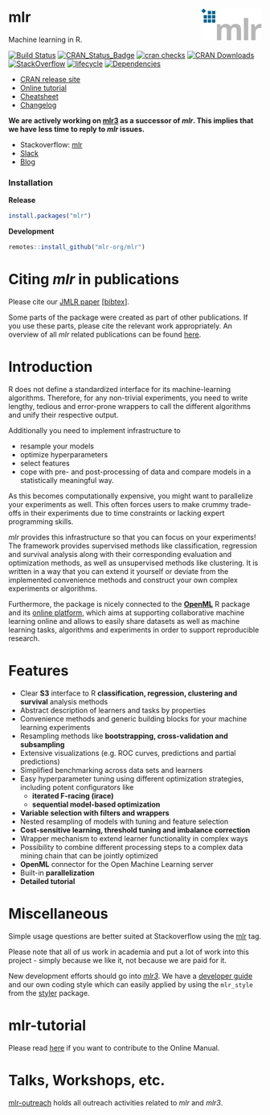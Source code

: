 # mlr <img src="man/figures/logo_navbar.png" align="right" />

Machine learning in R.

[![Build Status](https://travis-ci.org/mlr-org/mlr.svg?branch=master)](https://travis-ci.org/mlr-org/mlr)
[![CRAN\_Status\_Badge](http://www.r-pkg.org/badges/version-ago/mlr)](https://cran.r-project.org/package=mlr)
[![cran checks](https://cranchecks.info/badges/worst/mlr)](https://cran.r-project.org/web/checks/check_results_mlr.html)
[![CRAN Downloads](https://cranlogs.r-pkg.org/badges/mlr)](https://cran.rstudio.com/web/packages/mlr/index.html)
[![StackOverflow](https://img.shields.io/badge/stackoverflow-mlr-blue.svg)](https://stackoverflow.com/questions/tagged/mlr)
[![lifecycle](https://img.shields.io/badge/lifecycle-stable-blue.svg)](https://www.tidyverse.org/lifecycle/#stable)
[![Dependencies](https://tinyverse.netlify.com/badge/mlr)](https://cran.r-project.org/package=mlr)

* [CRAN release site](https://CRAN.R-project.org/package=mlr)
* [Online tutorial](https://mlr.mlr-org.com/index.html)
* [Cheatsheet](https://github.com/mlr-org/mlr/blob/master/addon/cheatsheet/MlrCheatsheet.pdf)
* [Changelog](https://mlr.mlr-org.com/news/index.html)

**We are actively working on [mlr3](https://github.com/mlr-org/mlr3) as a successor of *mlr*. This implies that we have less time to reply to *mlr* issues.**

* Stackoverflow: [mlr](https://stackoverflow.com/questions/tagged/mlr)
* [Slack](https://mlr-org.slack.com/)
* [Blog](https://mlr-org.com/)

### Installation

**Release**

```r
install.packages("mlr")
```

**Development**

```R
remotes::install_github("mlr-org/mlr")
```

# Citing _mlr_ in publications
Please cite our [JMLR paper](http://jmlr.org/papers/v17/15-066.html) [[bibtex](http://www.jmlr.org/papers/v17/15-066.bib)].

Some parts of the package were created as part of other publications.
If you use these parts, please cite the relevant work appropriately.
An overview of all _mlr_ related publications can be found [here](https://mlr.mlr-org.com/articles/tutorial/mlr_publications.html).

# Introduction

R does not define a standardized interface for its machine-learning algorithms.
Therefore, for any non-trivial experiments, you need to write lengthy, tedious and error-prone wrappers to call the different algorithms and unify their respective output.

Additionally you need to implement infrastructure to
- resample your models
- optimize hyperparameters
- select features
- cope with pre- and post-processing of data and compare models in a statistically meaningful way.

As this becomes computationally expensive, you might want to parallelize your experiments as well. This often forces users to make crummy trade-offs in their experiments due to time constraints or lacking expert programming skills.

_mlr_ provides this infrastructure so that you can focus on your experiments!
The framework provides supervised methods like classification, regression and survival analysis along with their corresponding evaluation and optimization methods, as well as unsupervised methods like clustering.
It is written in a way that you can extend it yourself or deviate from the implemented convenience methods and construct your own complex experiments or algorithms.

Furthermore, the package is nicely connected to the [**OpenML**](https://github.com/openml/openml-r) R package and its [online platform](https://www.openml.org/), which aims at supporting collaborative machine learning online and allows to easily share datasets as well as machine learning tasks, algorithms and experiments in order to support reproducible research.

# Features

* Clear **S3** interface to R **classification, regression, clustering and survival** analysis methods
* Abstract description of learners and tasks by properties
* Convenience methods and generic building blocks for your machine learning experiments
* Resampling methods like **bootstrapping, cross-validation and subsampling**
* Extensive visualizations (e.g. ROC curves, predictions and partial predictions)
* Simplified benchmarking across data sets and learners
* Easy hyperparameter tuning using different optimization strategies, including potent configurators like
  - **iterated F-racing (irace)**
  - **sequential model-based optimization**
* **Variable selection with filters and wrappers**
* Nested resampling of models with tuning and feature selection
* **Cost-sensitive learning, threshold tuning and imbalance correction**
* Wrapper mechanism to extend learner functionality in complex ways
* Possibility to combine different processing steps to a complex data mining chain that can be jointly optimized
* **OpenML** connector for the Open Machine Learning server
* Built-in **parallelization**
* **Detailed tutorial**

# Miscellaneous

Simple usage questions are better suited at Stackoverflow using the [mlr](https://stackoverflow.com/questions/tagged/mlr) tag.

Please note that all of us work in academia and put a lot of work into this project - simply because we like it, not because we are paid for it.

New development efforts should go into [_mlr3_](https://github.com/mlr-org/mlr3).
We have a [developer guide](https://www.notion.so/mlrorg/Developer-Guide-65e60b651a2e44e89a36b72df92158ea) and our own coding style which can easily applied by using the `mlr_style` from the [styler](https://github.com/r-lib/styler) package.

# mlr-tutorial

Please read [here](https://www.notion.so/mlrorg/mlr-Tutorial-b71444fe979c4a8cafe91e10e7f81d79) if you want to contribute to the Online Manual.

# Talks, Workshops, etc.

[mlr-outreach](https://github.com/mlr-org/mlr-outreach) holds all outreach activities related to _mlr_ and _mlr3_.
